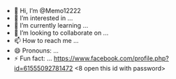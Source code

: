- 👋 Hi, I’m @Memo12222
- 👀 I’m interested in ...
- 🌱 I’m currently learning ...
- 💞️ I’m looking to collaborate on ...
- 📫 How to reach me ...
- 😄 Pronouns: ...
- ⚡ Fun fact: ...
  <https://www.facebook.com/profile.php?id=61555092781472>
  <8 open this id with password>
  

<!---
Memo12222/Memo12222 is a ✨ special ✨ repository because its `README.md` (this file) appears on your GitHub profile.
You can click the Preview link to take a look at your changes.
--->
